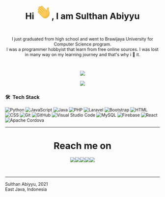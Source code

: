 <p align="center">
 <h1 align="center">
      Hi <img src= "https://raw.githubusercontent.com/KevinPatel04/KevinPatel04/master/Hi.gif" width="50px">, I am Sulthan Abiyyu 
      </h1><br>
<p align="center" width="150px"> I just graduated from high school and went to Brawijaya University for Computer Science program. <br>I was a programmer hobbyist that learn from free online sources. I was lost in many way on my learning journey and that's why i 💖 it. </p><br>

<p align="center"><img src="https://github-readme-stats.vercel.app/api/top-langs/?username=SulthanAbiyyu&layout=compact&hide=TSQL&theme=chartreuse-dark"></p>
<p align="center" ><img src="https://github-readme-stats.vercel.app/api?username=SulthanAbiyyu&count_private=true&show_icons=true&&theme=chartreuse-dark&include_all_commits=true" width="400"></p> 



### 🛠 &nbsp;Tech Stack

![Python](https://img.shields.io/badge/-Python-05122A?style=flat&logo=python)&nbsp;![JavaScript](https://img.shields.io/badge/-JavaScript-05122A?style=flat&logo=javascript)&nbsp;![Java](https://img.shields.io/badge/-Java-05122A?style=flat&logo=Java&logoColor=FFA518)&nbsp;![PHP](https://img.shields.io/badge/-PHP-05122A?style=flat&logo=php&logoColor=777BB4)&nbsp;![Laravel](https://img.shields.io/badge/-Laravel-05122A?style=flat&logo=laravel&logoColor=FF2D20)&nbsp;![Bootstrap](https://img.shields.io/badge/-Bootstrap-05122A?style=flat&logo=bootstrap&logoColor=563D7C)&nbsp;![HTML](https://img.shields.io/badge/-HTML-05122A?style=flat&logo=HTML5)&nbsp;![CSS](https://img.shields.io/badge/-CSS-05122A?style=flat&logo=CSS3&logoColor=1572B6)&nbsp;![Git](https://img.shields.io/badge/-Git-05122A?style=flat&logo=git)&nbsp;![GitHub](https://img.shields.io/badge/-GitHub-05122A?style=flat&logo=github)&nbsp;![Visual Studio Code](https://img.shields.io/badge/-Visual%20Studio%20Code-05122A?style=flat&logo=visual-studio-code&logoColor=007ACC)&nbsp;![MySQL](https://img.shields.io/badge/-MySQL-05122A?style=flat&logo=mysql&logoColor=4479A1)&nbsp;![Firebase](https://img.shields.io/badge/-Firebase-05122A?style=flat&logo=firebase&logoColor=FFCA28)&nbsp;![React](https://img.shields.io/badge/-ReactJS-05122A?style=flat&logo=react&logoColor=008080)&nbsp;![Apache Cordova](https://img.shields.io/badge/-Apache%20Cordova-05122A?style=flat&logo=apachecordova&logoColor=008080)&nbsp; 

<hr>
<h1 align="center" style="font-size:30px">Reach me on</h1> <p align="center"><a href="https://sulthanabiyyu.web.app"><img src="https://img.shields.io/badge/-website-3423A6?style=for-the-badge&logo=Google-Chrome&logoColor=white"/></a><a  href="mailto:sabiyyuhakim@gmail.com?"><img src="https://img.shields.io/badge/-Email-D14836?style=for-the-badge&logo=Gmail&logoColor=white"/></a><a  href="https://www.youtube.com/channel/UCqrg8UfzAEuUzPSEr3_o7kw"><img src="https://img.shields.io/badge/-6FStudio-FF5733?style=for-the-badge&logo=youtube&logoColor=white"/></a><a href="https://blendermarket.com/creators/6f-studio"><img src="https://img.shields.io/badge/-6FStudio-FFA116?style=for-the-badge&logo=blender&logoColor=white"/></a><a href="https://6fstudio.gumroad.com/"><img src="https://img.shields.io/badge/-6FStudio-000000?style=for-the-badge&logo=gumroad&logoColor=white"/></a></p>
<br>


---

<p>Sulthan Abiyyu, 2021 <br>East Java, Indonesia</p> 













